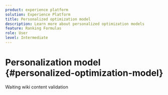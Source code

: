 ```yaml
---
product: experience platform
solution: Experience Platform
title: Personalized optimization model
description: Learn more about personalized optimization models
feature: Ranking Formulas
role: User
level: Intermediate
---
```

# Personalization model {#personalized-optimization-model}

Waiting wiki content validation
